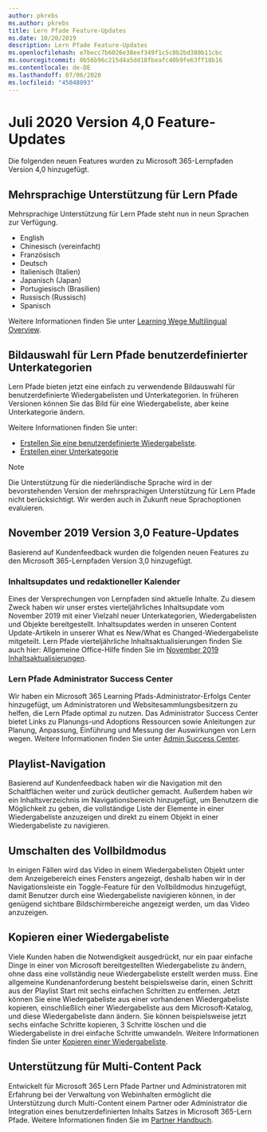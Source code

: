 ```yaml
---
author: pkrebs
ms.author: pkrebs
title: Lern Pfade Feature-Updates
ms.date: 10/20/2019
description: Lern Pfade Feature-Updates
ms.openlocfilehash: e7becc7b6026e38eef349f1c5c0b2bd380b11cbc
ms.sourcegitcommit: 0b56b96c215d4a5dd18fbeafc40b9fe63ff18b16
ms.contentlocale: de-DE
ms.lasthandoff: 07/06/2020
ms.locfileid: "45048093"
---
```

# <a name="july-2020-version-40-feature-updates"></a>Juli 2020 Version 4,0 Feature-Updates 

Die folgenden neuen Features wurden zu Microsoft 365-Lernpfaden Version 4,0 hinzugefügt. 

## <a name="multilingual-support-for-learning-pathways"></a>Mehrsprachige Unterstützung für Lern Pfade 
Mehrsprachige Unterstützung für Lern Pfade steht nun in neun Sprachen zur Verfügung.  
- English     
- Chinesisch (vereinfacht) 
- Französisch 
- Deutsch 
- Italienisch (Italien) 
- Japanisch (Japan) 
- Portugiesisch (Brasilien) 
- Russisch (Russisch) 
- Spanisch 

Weitere Informationen finden Sie unter [Learning Wege Multilingual Overview](custom_overview.md). 

## <a name="image-picker-for-learning-pathways-custom-subcategories"></a>Bildauswahl für Lern Pfade benutzerdefinierter Unterkategorien 
Lern Pfade bieten jetzt eine einfach zu verwendende Bildauswahl für benutzerdefinierte Wiedergabelisten und Unterkategorien.  In früheren Versionen können Sie das Bild für eine Wiedergabeliste, aber keine Unterkategorie ändern.  

Weitere Informationen finden Sie unter:
- [Erstellen Sie eine benutzerdefinierte Wiedergabeliste](custom_createnewplaylist.md). 
- [Erstellen einer Unterkategorie](custom_createnewcat.md)

> [!NOTE]
> Die Unterstützung für die niederländische Sprache wird in der bevorstehenden Version der mehrsprachigen Unterstützung für Lern Pfade nicht berücksichtigt. Wir werden auch in Zukunft neue Sprachoptionen evaluieren.

## <a name="november-2019-version-30-feature-updates"></a>November 2019 Version 3,0 Feature-Updates
Basierend auf Kundenfeedback wurden die folgenden neuen Features zu den Microsoft 365-Lernpfaden Version 3,0 hinzugefügt.

### <a name="content-updates-and-editorial-calendar"></a>Inhaltsupdates und redaktioneller Kalender
Eines der Versprechungen von Lernpfaden sind aktuelle Inhalte. Zu diesem Zweck haben wir unser erstes vierteljährliches Inhaltsupdate vom November 2019 mit einer Vielzahl neuer Unterkategorien, Wiedergabelisten und Objekte bereitgestellt. Inhaltsupdates werden in unseren Content Update-Artikeln in unserer What es New/What es Changed-Wiedergabeliste mitgeteilt. Lern Pfade vierteljährliche Inhaltsaktualisierungen finden Sie auch hier: Allgemeine Office-Hilfe finden Sie im [November 2019 Inhaltsaktualisierungen](custom_contentupdates.md).

### <a name="learning-pathways-admin-success-center"></a>Lern Pfade Administrator Success Center
Wir haben ein Microsoft 365 Learning Pfads-Administrator-Erfolgs Center hinzugefügt, um Administratoren und Websitesammlungsbesitzern zu helfen, die Lern Pfade optimal zu nutzen. Das Administrator Success Center bietet Links zu Planungs-und Adoptions Ressourcen sowie Anleitungen zur Planung, Anpassung, Einführung und Messung der Auswirkungen von Lern wegen. Weitere Informationen finden Sie unter [Admin Success Center](custom_successcenter.md).

## <a name="playlist-navigation"></a>Playlist-Navigation
Basierend auf Kundenfeedback haben wir die Navigation mit den Schaltflächen weiter und zurück deutlicher gemacht. Außerdem haben wir ein Inhaltsverzeichnis im Navigationsbereich hinzugefügt, um Benutzern die Möglichkeit zu geben, die vollständige Liste der Elemente in einer Wiedergabeliste anzuzeigen und direkt zu einem Objekt in einer Wiedergabeliste zu navigieren.

## <a name="toggle-full-screen-mode"></a>Umschalten des Vollbildmodus
In einigen Fällen wird das Video in einem Wiedergabelisten Objekt unter dem Anzeigebereich eines Fensters angezeigt, deshalb haben wir in der Navigationsleiste ein Toggle-Feature für den Vollbildmodus hinzugefügt, damit Benutzer durch eine Wiedergabeliste navigieren können, in der genügend sichtbare Bildschirmbereiche angezeigt werden, um das Video anzuzeigen.

## <a name="copy-a-playlist"></a>Kopieren einer Wiedergabeliste
Viele Kunden haben die Notwendigkeit ausgedrückt, nur ein paar einfache Dinge in einer von Microsoft bereitgestellten Wiedergabeliste zu ändern, ohne dass eine vollständig neue Wiedergabeliste erstellt werden muss. Eine allgemeine Kundenanforderung besteht beispielsweise darin, einen Schritt aus der Playlist Start mit sechs einfachen Schritten zu entfernen. Jetzt können Sie eine Wiedergabeliste aus einer vorhandenen Wiedergabeliste kopieren, einschließlich einer Wiedergabeliste aus dem Microsoft-Katalog, und diese Wiedergabeliste dann ändern. Sie können beispielsweise jetzt sechs einfache Schritte kopieren, 3 Schritte löschen und die Wiedergabeliste in drei einfache Schritte umwandeln. Weitere Informationen finden Sie unter [Kopieren einer Wiedergabeliste](custom_copyplaylist.md).

## <a name="multi-content-pack-support"></a>Unterstützung für Multi-Content Pack
Entwickelt für Microsoft 365 Lern Pfade Partner und Administratoren mit Erfahrung bei der Verwaltung von Webinhalten ermöglicht die Unterstützung durch Multi-Content einem Partner oder Administrator die Integration eines benutzerdefinierten Inhalts Satzes in Microsoft 365-Lern Pfade. Weitere Informationen finden Sie im [Partner Handbuch](custom_partnerguide.md).

